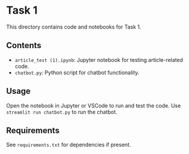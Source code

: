 # Task 1

This directory contains code and notebooks for Task 1.

## Contents

- `article_test (1).ipynb`: Jupyter notebook for testing article-related code.
- `chatbot.py`: Python script for chatbot functionality.

## Usage

Open the notebook in Jupyter or VSCode to run and test the code. 
Use `streamlit run chatbot.py` to run the chatbot.

## Requirements

See `requirements.txt` for dependencies if present.
